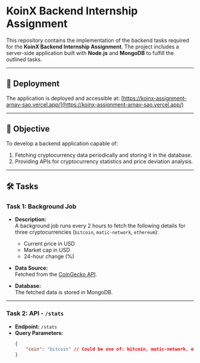 # KoinX Backend Internship Assignment

This repository contains the implementation of the backend tasks required for the **KoinX Backend Internship Assignment**. The project includes a server-side application built with **Node.js** and **MongoDB** to fulfill the outlined tasks.

---

## 🚀 Deployment  
The application is deployed and accessible at: [https://koinx-assignment-arnav-sao.vercel.app/](https://koinx-assignment-arnav-sao.vercel.app/)

---

## 📌 Objective  
To develop a backend application capable of:  
1. Fetching cryptocurrency data periodically and storing it in the database.  
2. Providing APIs for cryptocurrency statistics and price deviation analysis.

---

## 🛠️ Tasks  

### Task 1: Background Job  
- **Description:**  
  A background job runs every 2 hours to fetch the following details for three cryptocurrencies (`bitcoin`, `matic-network`, `ethereum`):  
  - Current price in USD  
  - Market cap in USD  
  - 24-hour change (%)  

- **Data Source:**  
  Fetched from the [CoinGecko API](https://docs.coingecko.com/v3.0.1/reference/introduction).

- **Database:**  
  The fetched data is stored in MongoDB.  

---

### Task 2: API - `/stats`  
- **Endpoint:** `/stats`  
- **Query Parameters:**  
  ```json
  {
      "coin": "bitcoin" // Could be one of: bitcoin, matic-network, ethereum
  }
